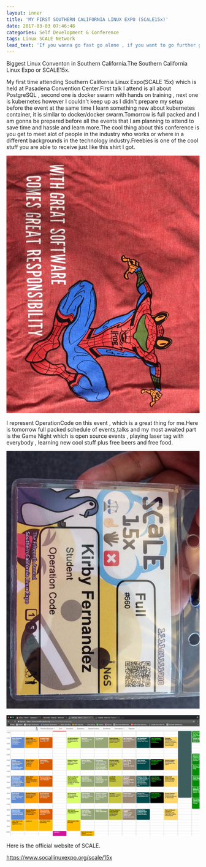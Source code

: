 ```yaml
---
layout: inner
title: 'MY FIRST SOUTHERN CALIFORNIA LINUX EXPO (SCALE15x)'
date: 2017-03-03 07:46:48
categories: Self Development & Conference
tags: Linux SCALE Network
lead_text: 'If you wanna go fast go alone , if you want to go further go with a team.'
---
```


Biggest Linux Conventon in Southern California.The Southern California Linux Expo or SCALE15x.

My first time attending Southern California Linux Expo(SCALE 15x) which is held at Pasadena Convention Center.First talk I attend is all about PostgreSQL , second one is docker swarm with hands on training , next one is kubernetes however I couldn't keep up as I didn't prepare my setup  before the event at the same time I learn something new about kubernetes container, it is similar to docker/docker swarm.Tomorrow is full packed and I am gonna be prepared before all the events that I am planning to attend to save time and hassle and learn more.The cool thing about this conference is you get to meet alot of people in the industry who works or where in a different backgrounds in the technology industry.Freebies is one of the cool stuff you are able to receive just like this shirt I got.

![](assets/images/shirt.jpg)

I represent OperationCode on this event , which is a great thing for me.Here is tomorrow full packed schedule of events,talks and my most awaited part is the Game Night which is open source events , playing laser tag with everybody , learning new cool stuff plus free beers and free food.

![](assets/images/id.jpg)

![](assets/images/sched.jpg)

Here is the official website of SCALE.

https://www.socallinuxexpo.org/scale/15x

